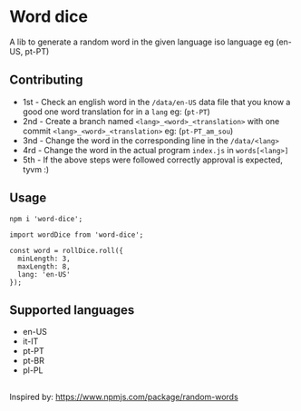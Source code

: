 # Word dice

A lib to generate a random word in the given language iso language eg (en-US, pt-PT)

## Contributing

* 1st - Check an english word in the `/data/en-US` data file that you know a good one word translation for in a `lang` eg: (`pt-PT`)
* 2nd - Create a branch named `<lang>_<word>_<translation>` with one commit `<lang>_<word>_<translation>` eg: (`pt-PT_am_sou`)
* 3nd - Change the word in the corresponding line in the `/data/<lang>`
* 4rd - Change the word in the actual program `index.js` in `words[<lang>]`
* 5th - If the above steps were followed correctly approval is expected, tyvm :)

## Usage

```
npm i 'word-dice';

import wordDice from 'word-dice';

const word = rollDice.roll({
  minLength: 3,
  maxLength: 8,
  lang: 'en-US'
});

```
## Supported languages

* en-US
* it-IT
* pt-PT
* pt-BR
* pl-PL

##

Inspired by: https://www.npmjs.com/package/random-words
